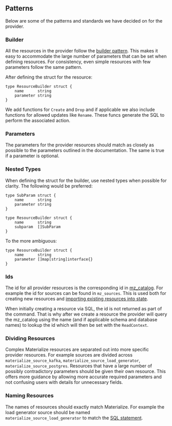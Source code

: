 ## Patterns
Below are some of the patterns and standards we have decided on for the provider.

### Builder
All the resources in the provider follow the [builder pattern](https://en.wikipedia.org/wiki/Builder_pattern). This makes it easy to accommodate the large number of parameters that can be set when defining resources. For consistency, even simple resources with few parameters follow the same pattern.

After defining the struct for the resource:
```
type ResourceBuilder struct {
    name      string
    parameter string
}
```
We add functions for `Create` and `Drop` and if applicable we also include functions for allowed updates like `Rename`. These funcs generate the SQL to perform the associated action.

### Parameters
The parameters for the provider resources should match as closely as possible to the parameters outlined in the documentation. The same is true if a parameter is optional.

### Nested Types
When defining the struct for the builder, use nested types when possible for clarity. The following would be preferred:
```
type SubParam struct {
    name      string
    parameter string
}

type ResourceBuilder struct {
    name      string
    subparam  []SubParam
}
```
To the more ambiguous:
```
type ResourceBuilder struct {
    name      string
    parameter []map[string]interface{}
}
```

### Ids
The id for all provider resources is the corresponding id in [mz_catalog](https://materialize.com/docs/sql/system-catalog/mz_catalog/). For example the id for sources can be found in `mz_sources`. This is used both for creating new resources and [importing existing resources into state](https://developer.hashicorp.com/terraform/cli/import).

When initially creating a resource via SQL, the id is not returned as part of the command. That is why after we create a resource the provider will query the mz_catalog using the name (and if applicable schema and database names) to lookup the id which will then be set with the `ReadContext`.

### Dividing Resources
Complex Materialize resources are separated out into more specific provider resources. For example sources are divided across `materialize_source_kafka`, `materialize_source_load_generator`, `materialize_source_postgres`. Resources that have a large number of possibly contradictory parameters should be given their own resource. This offers more guidance by allowing more accurate required parameters and not confusing users with details for unnecessary fields.

### Naming Resources
The names of resources should exactly match Materialize. For example the load generator source should be named `materialize_source_load_generator` to match the [SQL statement](https://materialize.com/docs/sql/create-source/load-generator/).